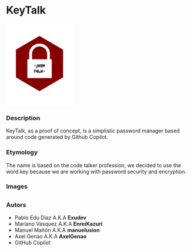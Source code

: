 # KeyTalk

![KeyTalk Logo](Idle/newlogo.png)


### Description
KeyTalk, as a proof of concept, is a simplistic password manager based around code generated by Github Copilot.  

### Etymology
The name is based on the code talker profession, we decided to use the word key because we are working with password security and encryption.

### Images

##

### Autors

- Pablo Edu Diaz A.K.A **Exudev**
- Mariano Vasquez A.K.A **EnreiKazuri**
- Manuel Mañón A.K.A **manuelusion**
- Axel Genao A.K.A **AxelGenao**
- GitHub Copilot
